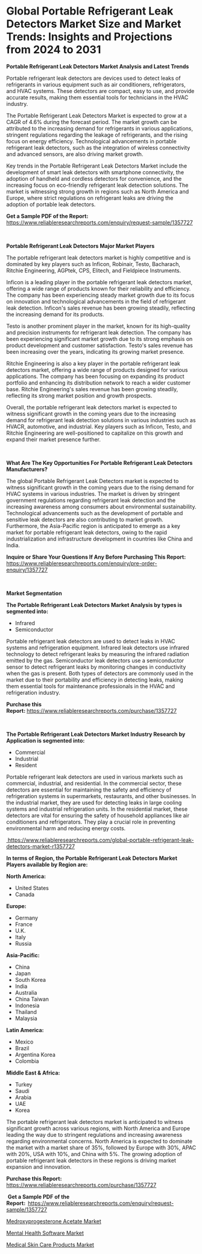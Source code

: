 <p><h1>Global Portable Refrigerant Leak Detectors Market Size and Market Trends: Insights and Projections from 2024 to 2031</h1></p><p><strong>Portable Refrigerant Leak Detectors Market Analysis and Latest Trends</strong></p>
<p><p>Portable refrigerant leak detectors are devices used to detect leaks of refrigerants in various equipment such as air conditioners, refrigerators, and HVAC systems. These detectors are compact, easy to use, and provide accurate results, making them essential tools for technicians in the HVAC industry.</p><p>The Portable Refrigerant Leak Detectors Market is expected to grow at a CAGR of 4.6% during the forecast period. The market growth can be attributed to the increasing demand for refrigerants in various applications, stringent regulations regarding the leakage of refrigerants, and the rising focus on energy efficiency. Technological advancements in portable refrigerant leak detectors, such as the integration of wireless connectivity and advanced sensors, are also driving market growth.</p><p>Key trends in the Portable Refrigerant Leak Detectors Market include the development of smart leak detectors with smartphone connectivity, the adoption of handheld and cordless detectors for convenience, and the increasing focus on eco-friendly refrigerant leak detection solutions. The market is witnessing strong growth in regions such as North America and Europe, where strict regulations on refrigerant leaks are driving the adoption of portable leak detectors.</p></p>
<p><strong>Get a Sample PDF of the Report:&nbsp;</strong> <a href="https://www.reliableresearchreports.com/enquiry/request-sample/1357727">https://www.reliableresearchreports.com/enquiry/request-sample/1357727</a></p>
<p>&nbsp;</p>
<p><strong>Portable Refrigerant Leak Detectors Major Market Players</strong></p>
<p><p>The portable refrigerant leak detectors market is highly competitive and is dominated by key players such as Inficon, Robinair, Testo, Bacharach, Ritchie Engineering, AGPtek, CPS, Elitech, and Fieldpiece Instruments. </p><p>Inficon is a leading player in the portable refrigerant leak detectors market, offering a wide range of products known for their reliability and efficiency. The company has been experiencing steady market growth due to its focus on innovation and technological advancements in the field of refrigerant leak detection. Inficon's sales revenue has been growing steadily, reflecting the increasing demand for its products.</p><p>Testo is another prominent player in the market, known for its high-quality and precision instruments for refrigerant leak detection. The company has been experiencing significant market growth due to its strong emphasis on product development and customer satisfaction. Testo's sales revenue has been increasing over the years, indicating its growing market presence.</p><p>Ritchie Engineering is also a key player in the portable refrigerant leak detectors market, offering a wide range of products designed for various applications. The company has been focusing on expanding its product portfolio and enhancing its distribution network to reach a wider customer base. Ritchie Engineering's sales revenue has been growing steadily, reflecting its strong market position and growth prospects.</p><p>Overall, the portable refrigerant leak detectors market is expected to witness significant growth in the coming years due to the increasing demand for refrigerant leak detection solutions in various industries such as HVACR, automotive, and industrial. Key players such as Inficon, Testo, and Ritchie Engineering are well-positioned to capitalize on this growth and expand their market presence further.</p></p>
<p>&nbsp;</p>
<p><strong>What Are The Key Opportunities For Portable Refrigerant Leak Detectors Manufacturers?</strong></p>
<p><p>The global Portable Refrigerant Leak Detectors market is expected to witness significant growth in the coming years due to the rising demand for HVAC systems in various industries. The market is driven by stringent government regulations regarding refrigerant leak detection and the increasing awareness among consumers about environmental sustainability. Technological advancements such as the development of portable and sensitive leak detectors are also contributing to market growth. Furthermore, the Asia-Pacific region is anticipated to emerge as a key market for portable refrigerant leak detectors, owing to the rapid industrialization and infrastructure development in countries like China and India.</p></p>
<p><strong>Inquire or Share Your Questions If Any Before Purchasing This Report:</strong> <a href="https://www.reliableresearchreports.com/enquiry/pre-order-enquiry/1357727">https://www.reliableresearchreports.com/enquiry/pre-order-enquiry/1357727</a></p>
<p>&nbsp;</p>
<p><strong>Market Segmentation</strong></p>
<p><strong>The Portable Refrigerant Leak Detectors Market Analysis by types is segmented into:</strong></p>
<p><ul><li>Infrared</li><li>Semiconductor</li></ul></p>
<p><p>Portable refrigerant leak detectors are used to detect leaks in HVAC systems and refrigeration equipment. Infrared leak detectors use infrared technology to detect refrigerant leaks by measuring the infrared radiation emitted by the gas. Semiconductor leak detectors use a semiconductor sensor to detect refrigerant leaks by monitoring changes in conductivity when the gas is present. Both types of detectors are commonly used in the market due to their portability and efficiency in detecting leaks, making them essential tools for maintenance professionals in the HVAC and refrigeration industry.</p></p>
<p><strong>Purchase this Report:&nbsp;</strong><a href="https://www.reliableresearchreports.com/purchase/1357727">https://www.reliableresearchreports.com/purchase/1357727</a></p>
<p>&nbsp;</p>
<p><strong>The Portable Refrigerant Leak Detectors Market Industry Research by Application is segmented into:</strong></p>
<p><ul><li>Commercial</li><li>Industrial</li><li>Resident</li></ul></p>
<p><p>Portable refrigerant leak detectors are used in various markets such as commercial, industrial, and residential. In the commercial sector, these detectors are essential for maintaining the safety and efficiency of refrigeration systems in supermarkets, restaurants, and other businesses. In the industrial market, they are used for detecting leaks in large cooling systems and industrial refrigeration units. In the residential market, these detectors are vital for ensuring the safety of household appliances like air conditioners and refrigerators. They play a crucial role in preventing environmental harm and reducing energy costs.</p></p>
<p><a href="https://www.reliableresearchreports.com/global-portable-refrigerant-leak-detectors-market-r1357727">&nbsp;https://www.reliableresearchreports.com/global-portable-refrigerant-leak-detectors-market-r1357727</a></p>
<p><strong>In terms of Region, the Portable Refrigerant Leak Detectors Market Players available by Region are:</strong></p>
<p>
    <p> <strong> North America: </strong>
        <ul>
            <li>United States</li>
            <li>Canada</li>
        </ul>
        </p> 
    <p> <strong> Europe: </strong>
        <ul>
            <li>Germany</li>
            <li>France</li>
            <li>U.K.</li>
            <li>Italy</li>
            <li>Russia</li>
        </ul>
        </p> 
    <p> <strong> Asia-Pacific: </strong>
        <ul>
            <li>China</li>
            <li>Japan</li>
            <li>South Korea</li>
            <li>India</li>
            <li>Australia</li>
            <li>China Taiwan</li>
            <li>Indonesia</li>
            <li>Thailand</li>
            <li>Malaysia</li>
        </ul>
        </p> 
    <p> <strong> Latin America: </strong>
        <ul>
            <li>Mexico</li>
            <li>Brazil</li>
            <li>Argentina Korea</li>
            <li>Colombia</li>
        </ul>
        </p> 
    <p> <strong> Middle East & Africa: </strong>
        <ul>
            <li>Turkey</li>
            <li>Saudi</li>
            <li>Arabia</li>
            <li>UAE</li>
            <li>Korea</li>
        </ul>
    </p>
    </p>
<p><p>The portable refrigerant leak detectors market is anticipated to witness significant growth across various regions, with North America and Europe leading the way due to stringent regulations and increasing awareness regarding environmental concerns. North America is expected to dominate the market with a market share of 35%, followed by Europe with 30%, APAC with 20%, USA with 10%, and China with 5%. The growing adoption of portable refrigerant leak detectors in these regions is driving market expansion and innovation.</p></p>
<p><strong>Purchase this Report: </strong><a href="https://www.reliableresearchreports.com/purchase/1357727">https://www.reliableresearchreports.com/purchase/1357727</a></p>
<p>&nbsp;<strong>Get a Sample PDF of the Report:&nbsp;&nbsp;</strong><a href="https://www.reliableresearchreports.com/enquiry/request-sample/1357727">https://www.reliableresearchreports.com/enquiry/request-sample/1357727</a></p>
<p><strong></strong></p>
<p><p><a href="https://chivalrous-flock-a86.notion.site/Medroxyprogesterone-Acetate-Market-Trends-Forecast-and-Competitive-Analysis-to-2031-01e0532524d7461ebd0cc7eae75b14c8">Medroxyprogesterone Acetate Market</a></p><p><a href="https://sulfuric-clavicle-d39.notion.site/Mental-Health-Software-Market-The-Key-To-Successful-Business-Strategy-Forecast-Till-2031-477b4d84be9540fa8441f4a5b65faeee">Mental Health Software Market</a></p><p><a href="https://angry-finch-aaf.notion.site/Medical-Skin-Care-Products-Market-Focuses-on-Market-Share-Size-and-Projected-Forecast-Till-2031-cde16e68b2bf481da3772055fff6cfe1">Medical Skin Care Products Market</a></p></p>